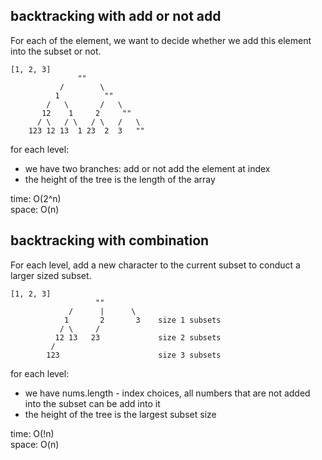 ## backtracking with add or not add
For each of the element, we want to decide whether we add this element into the subset or not.

	[1, 2, 3]
	               ""
	           /        \
	          1          ""
	        /   \       /   \
	       12    1     2     ""
	      / \   / \   / \   /   \
	    123 12 13  1 23  2  3   ""

for each level:
- we have two branches: add or not add the element at index
- the height of the tree is the length of the array

time: O(2^n)<br>
space: O(n)

## backtracking with combination
For each level, add a new character to the current subset to conduct a larger sized subset.

	[1, 2, 3]
	                   ""
	             /      |      \
	            1       2       3    size 1 subsets
	           / \     /
	          12 13   23             size 2 subsets
	         /
	        123                      size 3 subsets

for each level:
- we have nums.length - index choices, all numbers that are not added into the subset can be add into it
- the height of the tree is the largest subset size

time: O(!n)<br>
space: O(n)
			 
